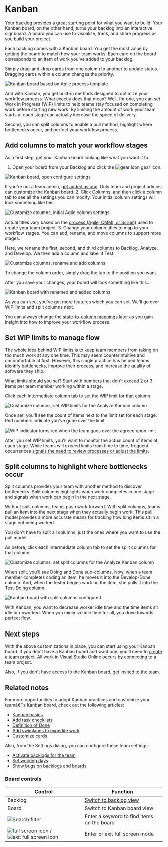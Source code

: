 <properties
	pageTitle="Kanban"
  description="Kanban"
  services="visual-studio-online"
  documentationCenter = ""
  authors="terryaustin"
  manager="terryaustin"
  editor="terryaustin" /> 

# Kanban


Your backlog provides a great starting point for what you want to build. 
Your Kanban board, on the other hand, turns your backlog into an interactive signboard. 
A board you can use to visualize, track, and share progress as you build your project.



Each backlog comes with a Kanban board. You get the most value by getting the board to match 
how your team works. Each card on the board corresponds to an item of work you've added to your backlog.



Simply drag-and-drop cards from one column to another to update status. 
Dragging cards within a column changes the priority.



![Kanban board based on Agile process template](./media/work-from-the-kanban-board-vs/ALM_KB_IntroChart_Agile.png)



And with Kanban, you get built-in methods designed to optimize your workflow process. 
What exactly does that mean? 
Well, for one, you can set Work in Progress (WIP) limits to help teams stay focused 
on completing work before starting new work. By limiting the amount of work your team 
starts at each stage can actually increase the speed of delivery.



Second, you can split columns to enable a pull method, highlight where bottlenecks occur, 
and perfect your workflow process.


## Add columns to match your workflow stages


As a first step, get your Kanban board looking like what you want it to.


1. Open your board from your Backlog and click the ![gear icon](./media/work-from-the-kanban-board-vs/gear_icon.png) gear icon.



![Kanban board, open configure settings](./media/work-from-the-kanban-board-vs/vso-open-configure-settings.png)



If you're not a team admin, [get added as one](https://msdn.microsoft.com/Library/vs/alm/work/scale/manage-team-assets#Addanaccountasateamadministrator). 
Only team and project admins can customize the Kanban board.
2. Click Columns, and then click a column tab to see all the settings you can modify. Your initial column settings will look something like this.



![Customize columns, initial Agile column settings](./media/work-from-the-kanban-board-vs/vso-column-settings-active-agile.png)



Actual titles vary based on the [process (Agile, CMMI, or Scrum)](https://msdn.microsoft.com/library/vs/alm/work/guidance/choose-process) used to create your team project.
3. Change your column titles to map to your workflow stages. You can add, rename, and move columns to support more stages.



Here, we rename the first, second, and third columns to Backlog, Analyze, and Develop. 
We then add a column and label it Test.



![Customize columns, rename and add columns](./media/work-from-the-kanban-board-vs/vso-column-settings-add-rename-columns.png)



To change the column order, simply drag the tab to the position you want.



After you save your changes, your board will look something like this...



![Kanban board with renamed and added columns](./media/work-from-the-kanban-board-vs/KB-customize-board-columns.png)



As you can see, you've got more features which you can set. 
We'll go over WIP limits and split columns next.



You can always change the [state-to-column mappings](https://msdn.microsoft.com/Library/vs/alm/work/kanban/add-columns) 
later as you gain insight into how to improve your workflow process.

## Set WIP limits to manage flow


The whole idea behind WIP limits is to keep team members from taking on too much work at any one time. 
This may seem counterintuitive and uncomfortable at first. However, this single practice has helped 
teams identify bottlenecks, improve their process, and increase the quality of software they ship.



What limits should you set?  Start with numbers that don't exceed 2 or 3 items per team member working within a stage.



Click each intermediate column tab to set the WIP limit for that column.



![Customize columns, set WIP limits for the Analyze Kanban column](./media/work-from-the-kanban-board-vs/vso-column-settings-wip-analyze.png)



Once set, you'll see the count of items next to the limit set for each stage. 
Red numbers indicate you've gone over the limit.



![WIP indicator turns red when the team goes over the agreed upon limit](./media/work-from-the-kanban-board-vs/vso-wip-limit-set.png)



After you set WIP limits, you'll want to monitor the actual count of items at each stage. 
While teams will exceed limits from time to time, frequent occurrences [signals the need to 
review processes or adjust the limits](https://msdn.microsoft.com/Library/vs/alm/Work/kanban/wip-limits).


## Split columns to highlight where bottlenecks occur


Split columns provides your team with another method to discover bottlenecks. 
Split columns highlights when work completes in one stage and signals when work can begin in the next stage.



Without split columns, teams push work forward. With split columns, 
teams pull an item into the next stage when they actually begin work. 
This pull model provides a more accurate means for tracking how long items sit in a stage not being worked.



You don't have to split all columns, just the ones where you want to use the pull model.



As before, click each intermediate column tab to set the split columns for that column.



![Customize columns, set split columns for the Analyze Kanban column](./media/work-from-the-kanban-board-vs/vso-kanban-split-columns-settings-analyze.png)



When split, you'll see Doing and Done sub-columns. 
Now, when a team member completes coding an item, he moves it into the Develop-Done column. 
And, when the tester begins work on the item, she pulls it into the Test-Doing column.



![Kanban board with split columns configured](./media/work-from-the-kanban-board-vs/vso-kanban-split-columns-board-update.png)



With Kanban, you want to decrease worker idle time and the time items sit idle or unworked. 
When you minimize idle time for all, you drive towards perfect flow.


## Next steps


With the above customizations in place, you can start using your Kanban board. 
If you don't have a Kanban board and want one, you'll need to [create a team project](../setup/connect-to-visual-studio-online.md). 
All work in Visual Studio Online occurs by connecting to a team project.



Also, if you don't have access to the Kanban board, [get invited to the team](../setup/add-team-members-vs.md).


## Related notes


For more opportunities to adopt Kanban practices and customize your teamâ€™s Kanban board, check out the following articles:


- [Kanban basics](https://msdn.microsoft.com/Library/vs/alm/work/kanban/kanban-basics)
- [Add task checklists](https://msdn.microsoft.com/Library/vs/alm/work/kanban/add-task-checklists)
- [Definition of Done](https://msdn.microsoft.com/Library/vs/alm/work/kanban/definition-of-done)
- [Add swimlanes to expedite work](https://msdn.microsoft.com/Library/vs/alm/work/kanban/expedite-work)
- [Customize cards](https://msdn.microsoft.com/Library/vs/alm/work/customize/customize-cards)


Also, from the Settings dialog, you can configure these team settings:


- [Activate backlogs for the team](https://msdn.microsoft.com/en-us/Library/vs/alm/Work/backlogs/organize-backlog#activate-backlogs)
- [Set working days](https://msdn.microsoft.com/en-us/Library/vs/alm/Work/scale/capacity-planning#team_settings)
- [Show bugs on backlogs and boards](https://msdn.microsoft.com/Library/vs/alm/work/customize/show-bugs-on-backlog)

### Board controls


| Control | Function |
| --- | --- |
| Backlog | [Switch to backlog view](create-your-backlog-vs.md) |
| Board | Switch to Kanban board view |
| ![Search filter](./media/work-from-the-kanban-board-vs/search_filter_icon.png) | Enter a keyword to find items on the board |
| ![full screen icon](./media/work-from-the-kanban-board-vs/fullscreen_icon.png) / ![exit full screen icon](./media/work-from-the-kanban-board-vs/exitfullscreen_icon.png) | Enter or exit full screen mode |

